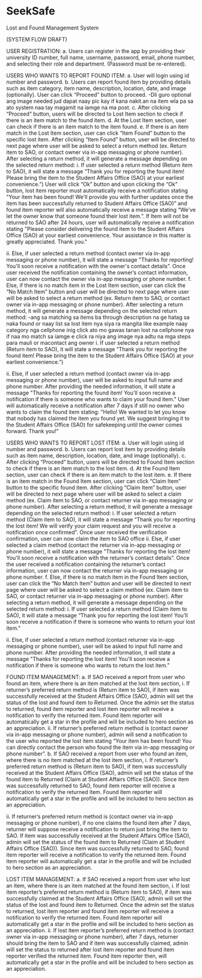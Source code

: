 # SeekSafe
Lost and Found Management System

(SYSTEM FLOW DRAFT)

USER REGISTRATION: a. Users can register in the app by providing their university ID number, full name, username, password, email, phone number, and selecting their role and department. (Password must be re-entered).

USERS WHO WANTS TO REPORT FOUND ITEM: a. User will login using id number and password. b. Users can report found item by providing details such as item category, item name, description, location, date, and image (optionally). User can click “Proceed” button to proceed. -Dli guro optional ang image needed jud dapat naay pic kay if kana nakit.an na item wla pa sa ato system naa tay magamit na iamge na ma post. c. After clicking “Proceed” button, users will be directed to Lost Item section to check if there is an item match to the found item. d. At the Lost Item section, user can check if there is an item match to the item found. e. If there is an item match in the Lost Item section, user can click “Item Found” button to the specific lost item. After clicking “Item Found” button, user will be directed to next page where user will be asked to select a return method (ex. Return item to SAO, or contact owner via in-app messaging or phone number). After selecting a return method, it will generate a message depending on the selected return method: i. If user selected a return method (Return item to SAO), it will state a message “Thank you for reporting the found item! Please bring the item to the Student Affairs Office (SAO) at your earliest convenience.”) User will click “Ok” button and upon clicking the “Ok” button, lost item reporter must automatically receive a notification stating "Your item has been found! We'll provide you with further updates once the item has been successfully returned to Student Affairs Office (SAO)” and found item reporter will also automatically receive a message stating “We've let the owner know that someone found their lost item.”. If Item will not be returned to SAO after 24 hours, user will automatically receive a notification stating "Please consider delivering the found item to the Student Affairs Office (SAO) at your earliest convenience. Your assistance in this matter is greatly appreciated. Thank you."

ii. Else, if user selected a return method (contact owner via in-app messaging or phone number), it will state a message "Thanks for reporting! You'll soon receive a notification with the owner's contact details”. Once user received the notification containing the owner’s contact information, user can now contact the owner via in-app messaging or phone number. f. Else, if there is no match item in the Lost Item section, user can click the “No Match Item” button and user will be directed to next page where user will be asked to select a return method (ex. Return item to SAO, or contact owner via in-app messaging or phone number). After selecting a return method, it will generate a message depending on the selected return method: -ang sa matching sa items ba through description na ge hatag sa naka found or naay list sa lost item nya siya ra mangita like example naay category nga cellphone inig click ato mo gawas tanan lost na cellphone nya if naa mo match sa iamge e click ra niya ang image nya adtu na mga steps para mauli or macontact ang owner i. If user selected a return method (Return item to SAO), it will state a message “Thank you for reporting the found item! Please bring the item to the Student Affairs Office (SAO) at your earliest convenience.”)

ii. Else, if user selected a return method (contact owner via in-app messaging or phone number), user will be asked to input full name and phone number. After providing the needed information, it will state a message "Thanks for reporting the found item! You'll soon receive a notification if there is someone who wants to claim your found item." User will automatically receive a notification after 7 days if still no owner who wants to claim the found item stating: "Hello! We wanted to let you know that nobody has claimed the item you found yet. We suggest bringing it to the Student Affairs Office (SAO) for safekeeping until the owner comes forward. Thank you!"

USERS WHO WANTS TO REPORT LOST ITEM: a. User will login using id number and password. b. Users can report lost item by providing details such as item name, description, location, date, and image (optionally). c. After clicking “Proceed” button, users will be directed to Found Item section to check if there is an item match to the lost item. d. At the Found Item section, user can check if there is an item match to the lost item. e. If there is an item match in the Found Item section, user can click “Claim Item” button to the specific found item. After clicking “Claim Item” button, user will be directed to next page where user will be asked to select a claim method (ex. Claim item to SAO, or contact returner via in-app messaging or phone number). After selecting a return method, it will generate a message depending on the selected return method: i. If user selected a return method (Claim item to SAO), it will state a message “Thank you for reporting the lost item! We will verify your claim request and you will receive a notification once confirmed”. Once user received the verification confirmation, user can now claim the item to SAO office
ii. Else, if user selected a claim method (contact the returner via in-app messaging or phone number), it will state a message "Thanks for reporting the lost item! You'll soon receive a notification with the returner’s contact details”. Once the user received a notification containing the returner’s contact information, user can now contact the returner via in-app messaging or phone number. f. Else, if there is no match item in the Found Item section, user can click the “No Match Item” button and user will be directed to next page where user will be asked to select a claim method (ex. Claim item to SAO, or contact returner via in-app messaging or phone number). After selecting a return method, it will generate a message depending on the selected return method: i. If user selected a return method (Claim item to SAO), it will state a message “Thank you for reporting the lost item! You'll soon receive a notification if there is someone who wants to return your lost item."

ii. Else, if user selected a return method (contact returner via in-app messaging or phone number), user will be asked to input full name and phone number. After providing the needed information, it will state a message "Thanks for reporting the lost item! You'll soon receive a notification if there is someone who wants to return the lost item."

FOUND ITEM MANAGEMENT: a. If SAO received a report from user who found an item, where there is an item matched at the lost item section, i. If returner’s preferred return method is (Return item to SAO), if item was successfully received at the Student Affairs Office (SAO), admin will set the status of the lost and found item to Returned. Once the admin set the status to returned, found item reporter and lost item reporter will receive a notification to verify the returned item. Found item reporter will automatically get a star in the profile and will be included to hero section as an appreciation.
ii. If returner’s preferred return method is (contact owner via in-app messaging or phone number), admin will send a notification to the user who reported the lost item stating “Your item has been found! You can directly contact the person who found the item via in-app messaging or phone number”. b. If SAO received a report from user who found an item, where there is no item matched at the lost item section, i. If returner’s preferred return method is (Return item to SAO), if item was successfully received at the Student Affairs Office (SAO), admin will set the status of the found item to Returned (Claim at Student Affairs Office (SAO)). Since item was successfully returned to SAO, found item reporter will receive a notification to verify the returned item. Found item reporter will automatically get a star in the profile and will be included to hero section as an appreciation.

ii. If returner’s preferred return method is (contact owner via in-app messaging or phone number), if no one claims the found item after 7 days, returner will suppose receive a notification to return just bring the item to SAO. If item was successfully received at the Student Affairs Office (SAO), admin will set the status of the found item to Returned (Claim at Student Affairs Office (SAO)). Since item was successfully returned to SAO, found item reporter will receive a notification to verify the returned item. Found item reporter will automatically get a star in the profile and will be included to hero section as an appreciation.

LOST ITEM MANAGEMENT: a. If SAO received a report from user who lost an item, where there is an item matched at the found item section, i. If lost item reporter’s preferred return method is (Return item to SAO), if item was successfully claimed at the Student Affairs Office (SAO), admin will set the status of the lost and found item to Returned. Once the admin set the status to returned, lost item reporter and found item reporter will receive a notification to verify the returned item. Found item reporter will automatically get a star in the profile and will be included to hero section as an appreciation. ii. If lost item reporter’s preferred return method is (contact owner via in-app messaging or phone number), after 7 days, returner should bring the item to SAO and if item was successfully claimed, admin will set the status to returned after lost item reporter and found item reporter verified the returned item. Found item reporter then, will automatically get a star in the profile and will be included to hero section as an appreciation.

